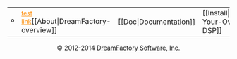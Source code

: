 <div align="center">
<table border=0 cellspacing=2 cellpadding=4 fontsize=14><tr><td color="#cccccc">&ordm;</td><td><a style="color: darkorange; font-size: 14px;" color="darkorange" href="#">test link</a>[[About|DreamFactory-overview]]</td><td>[[Doc|Documentation]]</td><td>[[Install|Getting-Your-Own-DSP]]</td><td>[[Community|platform-and-community]]</td></tr></table>
</div>

<p align="center">
&copy; 2012-2014 <a href="https://www.dreamfactory.com/" target="_blank">DreamFactory Software, Inc.</a>
</p>

[dfcom]: https://www.dreamfactory.com/  "DreamFactory.com"